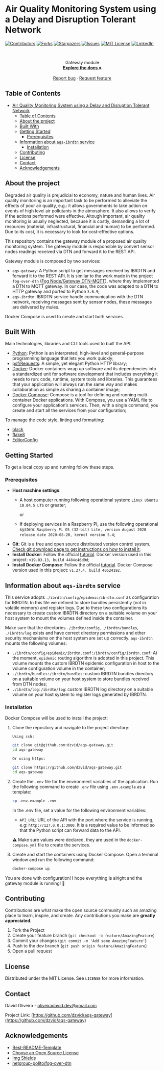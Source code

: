 # Air Quality Monitoring System using a Delay and Disruption Tolerant Network 
<!--
*** Thanks for checking out this README Template. If you have a suggestion that would
*** make this better, please fork the repo and create a pull request or simply open
*** an issue with the tag "enhancement".
*** Thanks again! Now go create something AMAZING! :D
-->

<!-- PROJECT SHIELDS -->
<!--
*** I'm using markdown "reference style" links for readability.
*** Reference links are enclosed in brackets [ ] instead of parentheses ( ).
*** See the bottom of this document for the declaration of the reference variables
*** for contributors-url, forks-url, etc. This is an optional, concise syntax you may use.
*** https://www.markdownguide.org/basic-syntax/#reference-style-links
-->

[![Contributors][contributors-shield]][contributors-url]
[![Forks][forks-shield]][forks-url]
[![Stargazers][stars-shield]][stars-url]
[![Issues][issues-shield]][issues-url]
[![MIT License][license-shield]][license-url]
[![LinkedIn][linkedin-shield]][linkedin-url]

<!-- PROJECT LOGO -->

<br />
<p align="center">
  <p align="center">
    Gateway module
    <br />
    <a href="https://github.com/dzvid/aqs-gateway"><strong>Explore the docs »</strong></a>
    <br />
    <br />
    <!-- <a href="https://tukno-aqs-gateway.herokuapp.com/">View Demo</a>
    · -->
    <a href="https://github.com/dzvid/aqs-gateway/issues">Report bug</a>
    ·
    <a href="https://github.com/dzvid/aqs-gateway/issues">Request feature</a>
  </p>
</p>

<!-- TABLE OF CONTENTS -->

## Table of Contents

- [Air Quality Monitoring System using a Delay and Disruption Tolerant Network](#air-quality-monitoring-system-using-a-delay-and-disruption-tolerant-network)
  - [Table of Contents](#table-of-contents)
  - [About the project](#about-the-project)
  - [Built With](#built-with)
  - [Getting Started](#getting-started)
    - [Prerequisites](#prerequisites)
  - [Information about `aqs-ibrdtn` service](#information-about-aqs-ibrdtn-service)
    - [Installation](#installation)
  - [Contributing](#contributing)
  - [License](#license)
  - [Contact](#contact)
  - [Acknowledgements](#acknowledgements)

<!-- ABOUT THE PROJECT -->

## About the project

Degraded air quality is prejudicial to economy, nature and human lives.  Air quality monitoring is an important task to be performed to alleviate the effects of poor air quality, e.g.: it allows governments to take action on events of high level air pollutants in the atmosphere. It also allows to verify if the actions performed were effective.
Altough important, air quality monitoring is usually neglected, because it is costly, demanding a lot of resources (material, infrastructural, financial and human) to be performed. 
Due to its cost, it is necessary to look for cost-effective options.

<!--
Degraded air quality is prejudicial to economy, nature and human lives.  Air quality monitoring is an important task to be performed to alleviate the effects of poor air quality, but it demands a lot of resources (material, infrastructural , financial and human) to be performed, so its necessary to look for cost-effective options.
Continuous air quality monitoring allows governments to take action on events of high level air pollutants in the atmosphere. It also allows to verify if the actions performed were effective. 
Open access to air monitored data is another important issue necessary to be addressed, it allows population to be aware about the current levels of pollutants and possible effects of it in their lives.
 -->
This repository contains the gateway module of a proposed air quality monitoring system. The gateway module is responsible by convert sensor nodes readings received via DTN and forward it to the REST API. 

Gateway module is composed by two services: 
- `aqs-gateway`: A Python script to get messages received by IBRDTN and forward it to the REST API. It is similar to the work made in the project `fog-over-dtn` ([Fog Node/Gateway DTN-MQTT](https://github.com/netgroup-polito/fog-over-dtn/tree/master/Fog%20Node/Gateway%20DTN-MQTT)), where they implemented a DTN to MQTT gateway. In our case, the code was adapted to a DTN to HTTP gateway and ported to Python `3.6.9`;   
- `aqs-ibrdtn`: IBRDTN service handle communication with the DTN network, receiving messages sent by sensor nodes, these messages are delivered by mules.

Docker Compose is used to create and start both services. 

## Built With

Main technologies, libraries and CLI tools used to built the API:

- [Python](https://www.python.org/): Python is an interpreted, high-level and general-purpose programming language that lets you work quickly;
- [psf/Requests](https://github.com/psf/requests): A simple, yet elegant Python HTTP library;
- [Docker](https://www.docker.com/): Docker containers wrap up software and its dependencies into a standardized unit for software development that includes everything it needs to run: code, runtime, system tools and libraries. This guarantees that your application will always run the same way and makes collaboration as simple as sharing a container image;
- [Docker Compose](https://docs.docker.com/compose/): Compose is a tool for defining and running multi-container Docker applications. With Compose, you use a YAML file to configure your application’s services. Then, with a single command, you create and start all the services from your configuration;

To manage the code style, linting and formatting:

- [black](https://github.com/eslint/eslint)
- [flake8](https://github.com/prettier/prettier)
- [EditorConfig](https://editorconfig.org/)

<!-- GETTING STARTED -->

## Getting Started

To get a local copy up and running follow these steps.

### Prerequisites
 - **Host machine settings**:
    - A host computer running following operational system: `Linux Ubuntu 18.04.5 LTS` or greater; 

      or

    - If deploying services in a Raspberry Pi, use the following operational system: `Raspberry Pi OS (32-bit) Lite, version August 2020 release date 2020-08-20, kernel version 5.4`; 
- **Git**: Git is a free and open source distributed version control system. [Check git download page to get instructions on how to install it](https://git-scm.com/download/linux);
- **Install Docker**: Follow the official [tutorial](https://docs.docker.com/install/). Docker version used in this project: `v19.03.13, build 4484c46d9d`;
- **Install Docker Compose**: Follow the official [tutorial](https://docs.docker.com/compose/). Docker Compose version used in this project: `v1.27.4, build 40524192`.

## Information about `aqs-ibrdtn` service
This service adopts `./ibrdtn/config/epidemic/ibrdtn.conf` as configuration for IBRDTN. In this file we defined to store bundles persistently (not in volatile memory) and register logs. Due to these two configurations its necessary to create custom IBRDTN directory on a suitable volume on your host system to mount the volumes defined inside the container.

Make sure that the directories `./ibrdtn/config`, `./ibrdtn/bundles`, `./ibrdtn/log` exists and have correct directory permissions and other security mechanisms on the host system are set up correctly. `aqs-ibrdtn` mounts the following volumes: 
  - `./ibrdtn/config/epidemic/ibrdtn.conf:/ibrdtn/config/ibrdtn.conf`: At the moment, `epidemic` routing algorithm is adopted in this project. This volume mounts the custom IBRDTN epidemic configuration in host to the volume configuration volume in the container;
  - `./ibrdtn/bundles:/ibrdtn/bundles`: custom IBRDTN bundles directory on a suitable volume on your host system to store bundles received from DTN nodes;
  - `./ibrdtn/log:/ibrdtn/log`: custom IBRDTN log directory on a suitable volume on your host system to register logs generated by IBRDTN.
 
### Installation

Docker Compose will be used to install the project:

1. Clone the repository and navigate to the project directory:

   ```sh
   Using ssh:

   git clone git@github.com:dzvid/aqs-gateway.git
   cd aqs-gateway

   Or using https:

   git clone https://github.com/dzvid/aqs-gateway.git
   cd aqs-gateway
   ```

2. Create the `.env` file for the environment variables of the application. Run the following command to create `.env` file using `.env.example` as a template:
    ```sh
    cp .env.example .env
    ```

    In the .env file, set a value for the following environment variables:
   - `API_URL`: URL of the API with the port where the service is running, e.g: `http://127.0.0.1:3000`. It is a required value to be informed so that the Python script can forward data to the API.

   :warning: Make sure values were declared, they are used in the `docker-compose.yml` file to create the services.

3. Create and start the containers using Docker Compose. Open a terminal window and run the following command:

   ```sh
   docker-compose up
   ```

You are done with configuration! I hope everything is alright and the gateway module is running! :tada:

<!-- USAGE EXAMPLES -->

<!-- ## Usage

Use this space to show useful examples of how a project can be used. Additional screenshots, code examples and demos work well in this space. You may also link to more resources.

_For more examples, please refer to the [Documentation](https://example.com)_ -->

<!-- ROADMAP -->

<!-- ## Roadmap

See the [open issues](https://github.com/dzvid/aqs-gateway/issues) for a list of proposed features (and known issues). -->

<!-- CONTRIBUTING -->

## Contributing

Contributions are what make the open source community such an amazing place to learn, inspire, and create. Any contributions you make are **greatly appreciated**.

1. Fork the Project
2. Create your feature branch (`git checkout -b feature/AmazingFeature`)
3. Commit your changes (`git commit -m 'Add some AmazingFeature'`)
4. Push to the dev branch (`git push origin feature/AmazingFeature`)
5. Open a pull request

<!-- LICENSE -->

## License

Distributed under the MIT License. See `LICENSE` for more information.

<!-- CONTACT -->

## Contact

David Oliveira - oliveiradavid.dev@gmail.com

Project Link: [https://github.com/dzvid/aqs-gateway](https://github.com/dzvid/aqs-gateway)

<!-- ACKNOWLEDGEMENTS -->

## Acknowledgements

- [Best-README-Template](https://github.com/othneildrew/Best-README-Template)
- [Choose an Open Source License](https://choosealicense.com)
- [Img Shields](https://shields.io)
- [netgroup-polito/fog-over-dtn](https://github.com/netgroup-polito/fog-over-dtn)

<!-- MARKDOWN LINKS & IMAGES -->
<!-- https://www.markdownguide.org/basic-syntax/#reference-style-links -->

[contributors-shield]: https://img.shields.io/github/contributors/dzvid/aqs-gateway.svg?style=flat-square
[contributors-url]: https://github.com/dzvid/aqs-gateway/graphs/contributors
[forks-shield]: https://img.shields.io/github/forks/dzvid/aqs-gateway.svg?style=flat-square
[forks-url]: https://github.com/dzvid/aqs-gateway/network/members
[stars-shield]: https://img.shields.io/github/stars/dzvid/aqs-gateway.svg?style=flat-square
[stars-url]: https://github.com/dzvid/aqs-gateway/stargazers
[issues-shield]: https://img.shields.io/github/issues/dzvid/aqs-gateway.svg?style=flat-square
[issues-url]: https://github.com/dzvid/aqs-gateway/issues
[license-shield]: https://img.shields.io/github/license/dzvid/aqs-gateway.svg?style=flat-square
[license-url]: https://github.com/dzvid/aqs-gateway/blob/master/LICENSE.txt
[linkedin-shield]: https://img.shields.io/badge/-LinkedIn-black.svg?style=flat-square&logo=linkedin&colorB=555
[linkedin-url]: https://linkedin.com/in/dzvid
